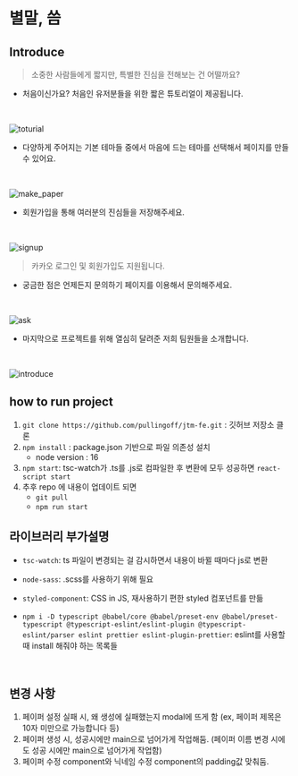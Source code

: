 # 별말, 씀

## Introduce

> 소중한 사람들에게 짧지만, 특별한 진심을 전해보는 건 어떨까요?

- 처음이신가요? 처음인 유저분들을 위한 짧은 튜토리얼이 제공됩니다. 
<br>

![toturial](./img/tutorial.png)

- 다양하게 주어지는 기본 테마들 중에서 마음에 드는 테마를 선택해서 페이지를 만들 수 있어요.
<br>

![make_paper](./img/make_paper2.png)

- 회원가입을 통해 여러분의 진심들을 저장해주세요.
<br>

![signup](./img/signUp.png)

> 카카오 로그인 및 회원가입도 지원됩니다.

- 궁금한 점은 언제든지 문의하기 페이지를 이용해서 문의해주세요.
<br>

![ask](./img/ask.png)

- 마지막으로 프로젝트를 위해 열심히 달려준 저희 팀원들을 소개합니다.
<br>

![introduce](./img/introduce.png)

## how to run project

1. `git clone https://github.com/pullingoff/jtm-fe.git` : 깃허브 저장소 클론
2. `npm install` : package.json 기반으로 파일 의존성 설치
   - node version : 16
3. `npm start`: tsc-watch가 .ts를 .js로 컴파일한 후 변환에 모두 성공하면 `react-script start`
4. 추후 repo 에 내용이 업데이트 되면
   - `git pull`
   - `npm run start`

## 라이브러리 부가설명

- `tsc-watch`: ts 파일이 변경되는 걸 감시하면서 내용이 바뀔 때마다 js로 변환
- `node-sass`: .scss를 사용하기 위해 필요
- `styled-component`: CSS in JS, 재사용하기 편한 styled 컴포넌트를 만듦

- `npm i -D typescript @babel/core @babel/preset-env @babel/preset-typescript @typescript-eslint/eslint-plugin @typescript-eslint/parser eslint prettier eslint-plugin-prettier`: eslint를 사용할 때 install 해줘야 하는 목록들

<br />

## 변경 사항
1. 페이퍼 설정 실패 시, 왜 생성에 실패했는지 modal에 뜨게 함 (ex, 페이퍼 제목은 10자 미만으로 가능합니다 등)
2. 페이퍼 생성 시, 성공시에만 main으로 넘어가게 작업해둠. (페이퍼 이름 변경 시에도 성공 시에만 main으로 넘어가게 작업함)
3. 페이퍼 수정 component와 닉네임 수정 component의 padding값 맞춰둠.
